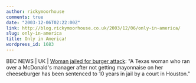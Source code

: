 ```yaml
---
author: rickymoorhouse
comments: true
date: "2003-12-06T02:22:00Z"
link: http://blog.rickymoorhouse.co.uk/2003/12/06/only-in-america/
slug: only-in-america
title: Only in America!
wordpress_id: 1683
---
```


BBC NEWS | UK | [Woman jailed for burger attack](http://news.bbc.co.uk/2/hi/uk_news/3295965.stm): "A Texas woman who ran over a McDonald's manager after not getting mayonnaise on her cheeseburger has been sentenced to 10 years in jail by a court in Houston."
